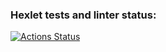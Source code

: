 ### Hexlet tests and linter status:
[![Actions Status](https://github.com/kitkat-infinity/python-project-49/workflows/hexlet-check/badge.svg)](https://github.com/kitkat-infinity/python-project-49/actions)